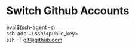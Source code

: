 # Switch Github Accounts  
eval$(ssh-agent -s)  
ssh-add ~/.ssh/<public_key>  
ssh -T git@github.com